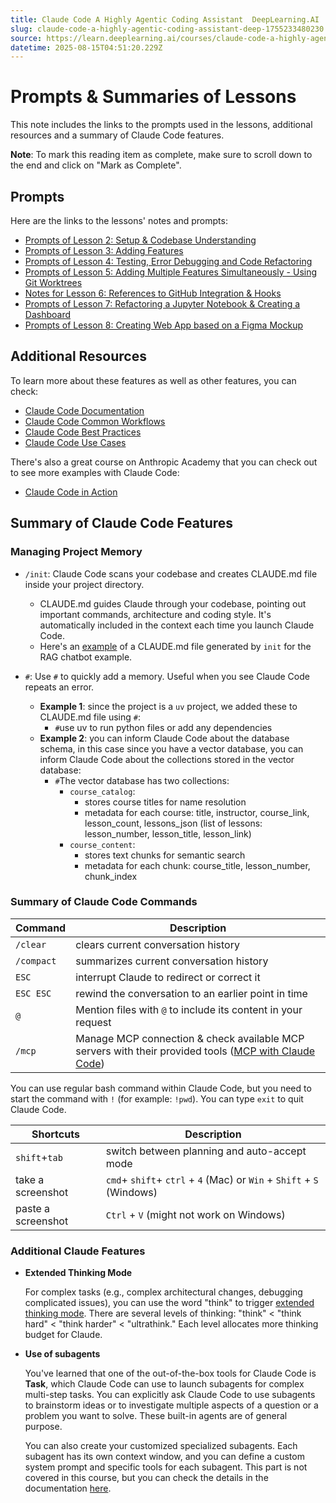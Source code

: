 ```yaml
---
title: Claude Code A Highly Agentic Coding Assistant  DeepLearning.AI
slug: claude-code-a-highly-agentic-coding-assistant-deep-1755233480230
source: https://learn.deeplearning.ai/courses/claude-code-a-highly-agentic-coding-assistant/lesson/hhfj3/prompts-&-summaries-of-lessons
datetime: 2025-08-15T04:51:20.229Z
---
```


# Prompts & Summaries of Lessons

This note includes the links to the prompts used in the lessons, additional resources and a summary of Claude Code features.

**Note**: To mark this reading item as complete, make sure to scroll down to the end and click on "Mark as Complete".

## Prompts

Here are the links to the lessons' notes and prompts:

-   [Prompts of Lesson 2: Setup & Codebase Understanding](https://github.com/https-deeplearning-ai/sc-claude-code-files/blob/main/reading_notes/L2_notes.md)
-   [Prompts of Lesson 3: Adding Features](https://github.com/https-deeplearning-ai/sc-claude-code-files/blob/main/reading_notes/L3_notes.md)
-   [Prompts of Lesson 4: Testing, Error Debugging and Code Refactoring](https://github.com/https-deeplearning-ai/sc-claude-code-files/blob/main/reading_notes/L4_notes.md)
-   [Prompts of Lesson 5: Adding Multiple Features Simultaneously - Using Git Worktrees](https://github.com/https-deeplearning-ai/sc-claude-code-files/blob/main/reading_notes/L5_notes.md)
-   [Notes for Lesson 6: References to GitHub Integration & Hooks](https://github.com/https-deeplearning-ai/sc-claude-code-files/blob/main/reading_notes/L6_notes.md)
-   [Prompts of Lesson 7: Refactoring a Jupyter Notebook & Creating a Dashboard](https://github.com/https-deeplearning-ai/sc-claude-code-files/blob/main/reading_notes/L7_notes.md)
-   [Prompts of Lesson 8: Creating Web App based on a Figma Mockup](https://github.com/https-deeplearning-ai/sc-claude-code-files/blob/main/reading_notes/L8_notes.md)

## Additional Resources

To learn more about these features as well as other features, you can check:

-   [Claude Code Documentation](https://docs.anthropic.com/en/docs/claude-code/overview)
-   [Claude Code Common Workflows](https://docs.anthropic.com/en/docs/claude-code/common-workflows)
-   [Claude Code Best Practices](https://www.anthropic.com/engineering/claude-code-best-practices)
-   [Claude Code Use Cases](https://www.anthropic.com/news/how-anthropic-teams-use-claude-code)

There's also a great course on Anthropic Academy that you can check out to see more examples with Claude Code:

-   [Claude Code in Action](https://anthropic.skilljar.com/claude-code-in-action)

## Summary of Claude Code Features

### Managing Project Memory

-   `/init`: Claude Code scans your codebase and creates CLAUDE.md file inside your project directory.
    
    -   CLAUDE.md guides Claude through your codebase, pointing out important commands, architecture and coding style. It's automatically included in the context each time you launch Claude Code.
    -   Here's an [example](https://github.com/https-deeplearning-ai/ragchatbot-codebase/blob/main/CLAUDE.md) of a CLAUDE.md file generated by `init` for the RAG chatbot example.
-   `#`: Use `#` to quickly add a memory. Useful when you see Claude Code repeats an error.
    
    -   **Example 1**: since the project is a `uv` project, we added these to CLAUDE.md file using `#`:
        -   `#`use uv to run python files or add any dependencies
    -   **Example 2**: you can inform Claude Code about the database schema, in this case since you have a vector database, you can inform Claude Code about the collections stored in the vector database:
        -   `#`The vector database has two collections:
            -   `course_catalog`:
                -   stores course titles for name resolution
                -   metadata for each course: title, instructor, course\_link, lesson\_count, lessons\_json (list of lessons: lesson\_number, lesson\_title, lesson\_link)
            -   `course_content`:
                -   stores text chunks for semantic search
                -   metadata for each chunk: course\_title, lesson\_number, chunk\_index

### Summary of Claude Code Commands

| Command | Description |
| --- | --- |
| `/clear` | clears current conversation history |
| `/compact` | summarizes current conversation history |
| `ESC` | interrupt Claude to redirect or correct it |
| `ESC ESC` | rewind the conversation to an earlier point in time |
| `@` | Mention files with `@` to include its content in your request |
| `/mcp` | Manage MCP connection & check available MCP servers with their provided tools ([MCP with Claude Code](https://docs.anthropic.com/en/docs/claude-code/mcp)) |

You can use regular bash command within Claude Code, but you need to start the command with `!` (for example: `!pwd`). You can type `exit` to quit Claude Code.

| Shortcuts | Description |
| --- | --- |
| `shift`+`tab` | switch between planning and auto-accept mode |
| take a screenshot | `cmd`\+ `shift`\+ `ctrl` + `4` (Mac) or `Win` + `Shift` + `S` (Windows) |
| paste a screenshot | `Ctrl` + `V` (might not work on Windows) |

### Additional Claude Features

-   **Extended Thinking Mode**
    
    For complex tasks (e.g., complex architectural changes, debugging complicated issues), you can use the word "think" to trigger [extended thinking mode](https://docs.anthropic.com/en/docs/claude-code/common-workflows#use-extended-thinking). There are several levels of thinking: "think" < "think hard" < "think harder" < "ultrathink." Each level allocates more thinking budget for Claude.
    
-   **Use of subagents**
    
    You've learned that one of the out-of-the-box tools for Claude Code is **Task**, which Claude Code can use to launch subagents for complex multi-step tasks. You can explicitly ask Claude Code to use subagents to brainstorm ideas or to investigate multiple aspects of a question or a problem you want to solve. These built-in agents are of general purpose.
    
    You can also create your customized specialized subagents. Each subagent has its own context window, and you can define a custom system prompt and specific tools for each subagent. This part is not covered in this course, but you can check the details in the documentation [here](https://docs.anthropic.com/en/docs/claude-code/sub-agents).